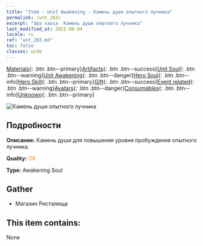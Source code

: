 ```yaml
---
title: "Item - Unit Awakening - Камень души опытного лучника"
permalink: /unt_283/
excerpt: "Эра хаоса  Камень души опытного лучника"
last_modified_at: 2021-08-04
locale: ru
ref: "unt_283.md"
toc: false
classes: wide
---
```

 [Materials](/ItemsRU/){: .btn .btn--primary}[Artifacts](/ItemsRU/Artifacts/){: .btn .btn--success}[Unit Soul](/ItemsRU/UnitSoul/){: .btn .btn--warning}[Unit Awakening](/ItemsRU/UnitAwakening/){: .btn .btn--danger}[Hero Soul](/ItemsRU/HeroSoul/){: .btn .btn--info}[Hero Skill](/ItemsRU/HeroSkill/){: .btn .btn--primary}[Gift](/ItemsRU/Gift/){: .btn .btn--success}[Event related](/ItemsRU/Events/){: .btn .btn--warning}[Avatars](/ItemsRU/Avatars/){: .btn .btn--danger}[Consumables](/ItemsRU/Consumables/){: .btn .btn--info}[Unknown](/ItemsRU/Unknown/){: .btn .btn--primary}

 ![Камень души опытного лучника](/images/u/tia_nushou.jpg)

## Подробности
 **Описание:** Камень души для повышения уровня пробуждения опытного лучника.

 **Quality:** <span style="color: #FF8C00">OK</span>

 **Type:** Awakening Soul

## Gather

*    Магазин Ристалища 

## This item contains:

  None

